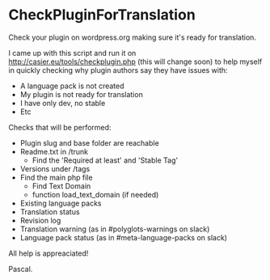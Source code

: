 # CheckPluginForTranslation
Check your plugin on wordpress.org making sure it's ready for translation.

I came up with this script and run it on http://casier.eu/tools/checkplugin.php (this will change soon) to help myself in quickly checking why plugin authors say they have issues with:
- A language pack is not created
- My plugin is not ready for translation
- I have only dev, no stable
- Etc

Checks that will be performed:
* Plugin slug and base folder are reachable
* Readme.txt in /trunk
  * Find the 'Required at least' and 'Stable Tag'
* Versions under /tags
* Find the main php file
  * Find Text Domain
  * function load_text_domain (if needed)
* Existing language packs
* Translation status
* Revision log
* Translation warning (as in #polyglots-warnings on slack)
* Language pack status (as in #meta-language-packs on slack)

All help is appreaciated!

Pascal.
